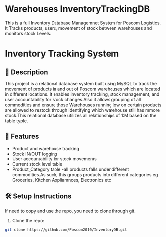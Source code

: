 # Warehouses InventoryTrackingDB
This is a full Inventory Database Managemnet System for Poscom Logistics. It Tracks products, users, movement of stock between warehouses and monitors stock Levels.
# Inventory Tracking System

## 📌 Description

This project is a relational database system built using MySQL to track the movement of products in and out of Poscom warehouses which are located in different locations. It enables inventory tracking, stock management, and user accountability for stock changes.Also it allows grouping of all commodities and ensure those Warehouses running low on certain products are allowed to restock  through identifying which warehouse still has mmore stock.This relational database utilizes all relationships of 1:M based on the table typle.

## 📁 Features

- Product and warehouse tracking
- Stock IN/OUT logging
- User accountability for stock movements
- Current stock level table
- Product_Category table -all products falls under different commodities.As such, this groups products into different  categories eg Groceries, Kitchen Appliamnces, Electronics etc

## 🛠️ Setup Instructions
If need to copy and use the repo, you need to clone through git. 
1. Clone the repo:
```bash
git clone https://github.com/Poscom2010/InventoryDB.git
